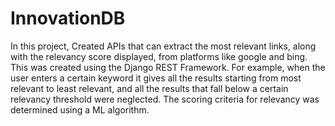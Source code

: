 # InnovationDB

In this project, Created APIs that can extract the most relevant links, along with the relevancy score displayed, from platforms like google and bing. This was created using the Django REST Framework. For example, when the user enters a certain keyword it gives all the results starting from most relevant to least relevant, and all the results that fall below a certain relevancy threshold were neglected. The scoring criteria for relevancy was determined using a ML algorithm.